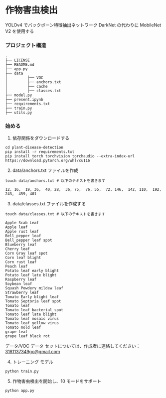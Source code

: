 # 作物害虫検出
YOLOv4 でバックボーン特徴抽出ネットワーク DarkNet の代わりに MobileNet V2 を使用する

### プロジェクト構造
```text
.
├── LICENSE
├── README.md
├── app.py
├── data
│         ├── VOC
│         ├── anchors.txt
│         ├── cache
│         ├── classes.txt
├── model.py
├── present.ipynb
├── requirements.txt
├── train.py
├── utils.py
```

### 始める
1. 依存関係をダウンロードする
```shell
cd plant-disease-detection
pip install -r requirements.txt
pip install torch torchvision torchaudio --extra-index-url https://download.pytorch.org/whl/cu116
```

2. data/anchors.txt ファイルを作成
```shell
touch data/anchors.txt # 以下のテキストを書きます
```
```text
12, 16,  19, 36,  40, 28,  36, 75,  76, 55,  72, 146,  142, 110,  192, 243,  459, 401
```

3. data/classes.txt ファイルを作成する
```shell
touch data/classes.txt # 以下のテキストを書きます
```
```text
Apple Scab Leaf
Apple leaf
Apple rust leaf
Bell_pepper leaf
Bell_pepper leaf spot
Blueberry leaf
Cherry leaf
Corn Gray leaf spot
Corn leaf blight
Corn rust leaf
Peach leaf
Potato leaf early blight
Potato leaf late blight
Raspberry leaf
Soybean leaf
Squash Powdery mildew leaf
Strawberry leaf
Tomato Early blight leaf
Tomato Septoria leaf spot
Tomato leaf
Tomato leaf bacterial spot
Tomato leaf late blight
Tomato leaf mosaic virus
Tomato leaf yellow virus
Tomato mold leaf
grape leaf
grape leaf black rot
```
データ/VOC データ セットについては、作成者に連絡してください：3181137349go@gmail.com

4. トレーニング モデル
```shell
python train.py
```

5. 作物害虫検出を開始し、10 モードをサポート
```shell
python app.py
```

